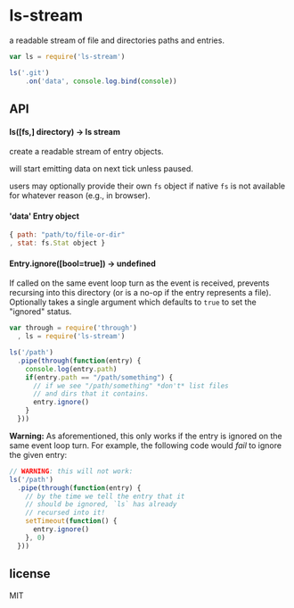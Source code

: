 # ls-stream

a readable stream of file and directories paths and entries.

```javascript
var ls = require('ls-stream')

ls('.git')
    .on('data', console.log.bind(console))

```

## API

#### ls([fs,] directory) -> ls stream

create a readable stream of entry objects.

will start emitting data on next tick unless paused.

users may optionally provide their own `fs` object if native `fs` is not
available for whatever reason (e.g., in browser).

#### 'data' Entry object

```javascript
{ path: "path/to/file-or-dir"
, stat: fs.Stat object }
```

#### Entry.ignore([bool=true]) -> undefined

If called on the same event loop turn as the event is
received, prevents recursing into this directory (or is
a no-op if the entry represents a file). Optionally takes
a single argument which defaults to `true` to set the
"ignored" status.

```javascript
var through = require('through')
  , ls = require('ls-stream')

ls('/path')
  .pipe(through(function(entry) {
    console.log(entry.path)
    if(entry.path == "/path/something") {
      // if we see "/path/something" *don't* list files
      // and dirs that it contains.
      entry.ignore()
    }
  }))

```

**Warning:** As aforementioned, this only works if the entry
is ignored on the same event loop turn. For example, the following
code would *fail* to ignore the given entry:

```javascript
// WARNING: this will not work:
ls('/path')
  .pipe(through(function(entry) {
    // by the time we tell the entry that it
    // should be ignored, `ls` has already
    // recursed into it!
    setTimeout(function() {
      entry.ignore()
    }, 0)
  }))
```

## license

MIT
